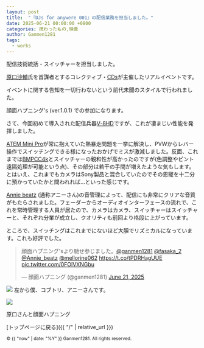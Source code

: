 ```yaml
---
layout: post
title:  "『DJs for anywere 001』の配信業務を担当しました。"
date: 2025-06-21 00:00:00 +0800
categories: 携わったもの,映像
author: Ganmen1281
tags:
  - works
---
```


配信技術統括・スイッチャーを担当しました。

[原口沙輔]氏を首謀者とするコレクティブ・[CDs]が主催したリアルイベントです。

イベントに関する告知を一切行わないという前代未聞のスタイルで行われました。

顔面ハプニング's (ver.1.0.1) での参加になります。

さて、今回初めて導入された配信兵器[V-8HD]ですが、これが凄まじい性能を発揮しました。

[ATEM Mini Pro]が常に抱えていた熱暴走問題を一挙に解決し、PVWからレバー操作でスイッチングできる様になったおかげでミスが激減しました。反面、これまでは[BMPCC4k]とスイッチャーの親和性が高かったのですが(色調整やピント遠隔処理が可能という点)、その部分は若干の手間が増えたような気もします。とはいえ、これまでもカメラはSony製品と混合していたのでその恩寵を十二分に預かっていたかと問われれば...といった感じです。

[Annie beatz] (通称アニーさん)の音管理によって、配信にも非常にクリアな音質がもたらされました。フェーダーからオーディオインターフェースの流れで、これを常時管理する人員が居たので、カメラはカメラ、スイッチャーはスイッチャーと、それぞれ分業が成立し、クオリティも前回より格段に上がっています。

ところで、スイッチングはこれまでにないほど大胆でリズミカルになっています。これも好評でした。

<blockquote class="twitter-tweet" data-media-max-width="560"><p lang="ja" dir="ltr">顔面ハプニング&#39;sより馳せ参じました。<a href="https://twitter.com/ganmen1281?ref_src=twsrc%5Etfw">@ganmen1281</a> <a href="https://twitter.com/fasaka_2?ref_src=twsrc%5Etfw">@fasaka_2</a> <a href="https://twitter.com/Annie_beatz?ref_src=twsrc%5Etfw">@Annie_beatz</a> <a href="https://twitter.com/mellorine062?ref_src=twsrc%5Etfw">@mellorine062</a> <a href="https://t.co/tPDRHagUUE">https://t.co/tPDRHagUUE</a> <a href="https://t.co/0FOlVXNGbu">pic.twitter.com/0FOlVXNGbu</a></p>&mdash; 顔面ハプニング (@ganmen1281) <a href="https://twitter.com/ganmen1281/status/1936465249986920683?ref_src=twsrc%5Etfw">June 21, 2025</a></blockquote> <script async src="https://platform.twitter.com/widgets.js" charset="utf-8"></script>

![]({{site.baseurl}}/assets/img/3人.jpg)
左から僕、コブトリ、アニーさんです。

![]({{site.baseurl}}/assets/img/haraguchi.jpg)

原口さんと顔面ハプニング

 [トップページに戻る]({{ "/" | relative_url }})

[ラジエーションカレッジ2023]: https://www.env.go.jp/chemi/rhm/portal/communicate/college/r5.html
[ぐぐるプロジェクト]:   https://www.env.go.jp/chemi/rhm/portal/communicate/
[jekyll-talk]: https://talk.jekyllrb.com/
[なきちゃん]: https://x.com/nakimichi_111
[Negitoro]: https://x.com/Negitor0_dj
[Molluscholar]: https://x.com/Molluscholar
[d.j.ァネイロ]: https://x.com/dj_xaneiro
[駄菓子O型]: https://x.com/OgataDagashi
[ど～ぱみん]: https://x.com/DTM_dopamine
[なみぐる]: https://x.com/namigroove
[原口沙輔]: https://x.com/sasuke_maschine
[フロクロ]: https://x.com/2r96
[おおつく]: https://x.com/Quartz_Tea
[MIDy]: https://x.com/midy9969nect
[四度寝]: https://x.com/suyapachix4
[TMPら]: https://x.com/7MPra
[melonade]: https://x.com/melodynade
[羽坂]: https://x.com/castro_2034
[CDs]: http://cds-inter.net/
[Annie beatz]: https://x.com/Annie_beatz
[コブトリ]: https://x.com/mellorine062

[BMPCC4K]:https://www.blackmagicdesign.com/jp/products/blackmagicpocketcinemacamera/techspecs/W-CIN-12

[Gopro Hero11]: https://gopro.com/ja/jp/shop/cameras/hero11-black/CHDHX-111-master.html?srsltid=AfmBOopWZ_rga1FrAcFnoEUS-k9RSzLXA4XO0q1BUu6YuOaVNGcU4aVH

[ZV-e10]: https://www.sony.jp/ichigan/products/ZV-E10/?srsltid=AfmBOoqQk4jE4BXYQD27RKQleQDc7RtuHGnxvSEA4v4-ytuVgt_duoLh

[ATEM Mini Pro]: https://www.blackmagicdesign.com/jp/products/atemmini/techspecs/W-APS-14

[V-8HD]: https://proav.roland.com/jp/products/v-8hd/

<p><small>&copy; {{ "now" | date: "%Y" }} Ganmen1281. All rights reserved.</small></p>